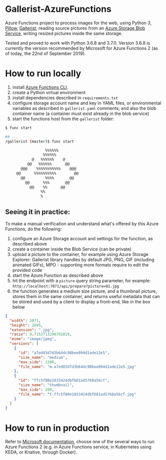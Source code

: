# Gallerist-AzureFunctions
Azure Functions project to process images for the web, using Python 3, [Pillow](https://pillow.readthedocs.io), [Gallerist](https://github.com/RobertoPrevato/Gallerist); reading source pictures from an [Azure Storage Blob Service](https://github.com/RobertoPrevato/Gallerist-AzureStorage), writing resized pictures inside the same storage.

Tested and proved to work with Python 3.6.8 and 3.7.0. Version 3.6.8 is currently the version recommended by Microsoft for Azure Functions 2 (as of today, the 22nd of September 2019).

# How to run locally
1. install [Azure Functions CLI](https://github.com/Azure/azure-functions-core-tools).
1. create a Python virtual environment
1. install dependencies described in `requirements.txt`
1. configure storage account name and key in YAML files, or environmental variables as described in `gallerist.yaml` comments; and also the blob container name (a container must exist already in the blob service)
1. start the functions host from the `gallerist` folder:

```bash
$ func start

## ...
/gallerist (master)$ func start

                  %%%%%%
                 %%%%%%
            @   %%%%%%    @
          @@   %%%%%%      @@
       @@@    %%%%%%%%%%%    @@@
     @@      %%%%%%%%%%        @@
       @@         %%%%       @@
         @@      %%%       @@
           @@    %%      @@
                %%
                %
```

## Seeing it in practice:
To make a manual verification and understand what's offered by this Azure Functions, do the following:

1. configure an Azure Storage account and settings for the function, as described above
1. create a container inside the Blob Service (can be private)
1. upload a picture to the container, for example using Azure Storage Explorer: Gallerist library handles by default JPG, PNG, GIF (including animated GIFs), MPO - supporting more formats require to edit the provided code
1. start the Azure Function as described above
1. hit the endpoint with a `picture` query string parameter, for example: `http://localhost:7071/api/prepare?picture=01.jpg`
1. the function generates a medium size picture, and a thumbnail picture, stores them in the same container, and returns useful metadata that can be stored and used by a client to display a front-end, like in the box below

```json
{
  "width": 2071,
  "height": 2895,
  "extension": ".jpg",
  "ratio": 0.7153713298791019,
  "mime": "image/jpeg",
  "versions": [
    {
      "id": "a7ed03d7d3b64dc98bee094d1ade12e5",
      "size_name": "medium",
      "max_side": 1200,
      "file_name": "m-a7ed03d7d3b64dc98bee094d1ade12e5.jpg"
    },
    {
      "id": "ffc5f80e1033424dbf681ad5768a56cf",
      "size_name": "thumbnail",
      "max_side": 200,
      "file_name": "t-ffc5f80e1033424dbf681ad5768a56cf.jpg"
    }
  ]
}
```

# How to run in production
Refer to [Microsoft documentation](https://docs.microsoft.com/en-us/azure/azure-functions/), choose one of the several ways to run Azure Functions 2 (e.g. in Azure Functions service, in Kubernetes using KEDA, or Knative, through Docker).
